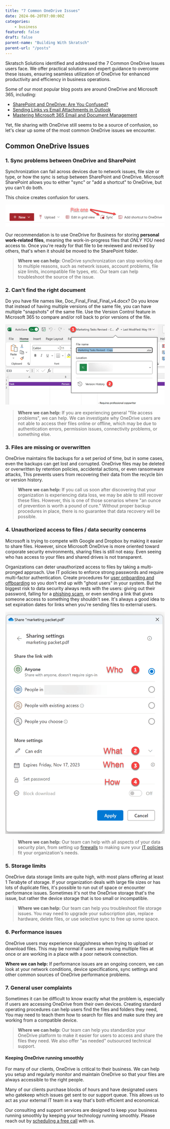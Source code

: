```yaml
---
title: "7 Common OneDrive Issues"
date: 2024-06-20T07:00:00Z
categories:
    - business
featured: false
draft: false
parent-name: "Building With Skratsch"
parent-url: "/posts"
---
```


Skratsch Solutions identified and addressed the 7 Common OneDrive Issues users face. We offer practical solutions and expert guidance to overcome these issues, ensuring seamless utilization of OneDrive for enhanced productivity and efficiency in business operations.

Some of our most popular blog posts are around OneDrive and Microsoft 365, including:

- [SharePoint and OneDrive: Are You Confused?](/business/sharepoint-and-onedrive-for-business)
- [Sending Links vs Email Attachments in Outlook](/business/sending-links-vs-email-attachments-in-outlook)
- [Mastering Microsoft 365 Email and Document Management](/business/mastering-microsoft-365-email-and-document-management)

Yet, file sharing with OneDrive still seems to be a source of confusion, so let's clear up some of the most common OneDrive issues we encounter.

## Common OneDrive Issues 

### 1\. Sync problems between OneDrive and SharePoint

Synchronization can fail across devices due to network issues, file size or type, or how the sync is setup between SharePoint and OneDrive. Microsoft SharePoint allows you to either "sync" or "add a shortcut" to OneDrive, but you can't do both.

This choice creates confusion for users.

![common onedrive issues](/images/post/common-onedrive-issues.webp)

Our recommendation is to use OneDrive for Business for storing **personal work-related files**, meaning the work-in-progress files that _ONLY YOU_ need access to. Once you're ready for that file to be reviewed and revised by others, that's when it should be moved to the SharePoint folder.

> **Where we can help:** OneDrive synchronization can stop working due to multiple reasons, such as network issues, account problems, file size limits, incompatible file types, etc. Our team can help troubleshoot the source of the issue.

### 2\. Can't find the right document

Do you have file names like, Doc\_Final\_Final\_Final\_v4.docx? Do you know that instead of having multiple versions of the same file, you can have multiple "snapshots" of the same file. Use the Version Control feature in Microsoft 365 to compare and/or roll back to prior versions of the file.

![common onedrive issues](/images/post/common-onedrive-issues-2.webp)

> **Where we can help:** If you are experiencing general "file access problems", we can help. We can investigate why OneDrive users are not able to access their files online or offline, which may be due to authentication errors, permission issues, connectivity problems, or something else.

### 3\. Files are missing or overwritten

OneDrive maintains file backups for a set period of time, but in some cases, even the backups can get lost and corrupted. OneDrive files may be deleted or overwritten by retention policies, accidental actions, or even ransomware attacks, This prevents users from recovering their data from the recycle bin or version history.

> **Where we can help:** If you call us soon after discovering that your organization is experiencing data loss, we may be able to still recover these files. However, this is one of those scenarios where "an ounce of prevention is worth a pound of cure." Without proper backup procedures in place, there is no guarantee that data recovery will be possible.

### 4\. Unauthorized access to files / data security concerns

Microsoft is trying to compete with Google and Dropbox by making it easier to share files. However, since Microsoft OneDrive is more oriented toward corporate security environments, sharing files is still not easy. Even seeing who has access to your files and shared drives is not transparent.

Organizations can deter unauthorized access to files by taking a multi-pronged approach. Use IT policies to enforce strong passwords and require multi-factor authentication. Create procedures for [user onboarding and offboarding](/security/ghosts-in-the-machine) so you don't end up with "ghost users" in your system. But the biggest risk to data security always rests with the users: giving out their password, falling for a [phishing scam](/security/how-to-identify-malicious-email), or even sending a link that gives someone access to something they shouldn't see. It's always a good idea to set expiration dates for links when you're sending files to external users.

![common onedrive issues](/images/post/common-onedrive-issues-3.webp)

> **Where we can help:** Our team can help with all aspects of your data security plan, from setting up [firewalls](/security/business-firewalls-computer-network) to making sure your [IT policies](/consulting/it-policies-and-procedures) fit your organization's needs.

### 5\. Storage limits

OneDrive data storage limits are quite high, with most plans offering at least 1 Terabyte of storage. If your organization deals with large file sizes or has lots of duplicate files, it's possible to run out of space or encounter performance issues. Sometimes it's not the OneDrive storage that's the issue, but rather the device storage that is too small or incompatible.

> **Where we can help:** Our team can help you troubleshoot file storage issues. You may need to upgrade your subscription plan, replace hardware, delete files, or use selective sync to free up some space.

### 6\. Performance issues

OneDrive users may experience sluggishness when trying to upload or download files. This may be normal if users are moving multiple files at once or are working in a place with a poor network connection.

 **Where we can help:** If performance issues are an ongoing concern, we can look at your network conditions, device specifications, sync settings and other common sources of OneDrive performance problems.

### 7\. General user complaints

Sometimes it can be difficult to know exactly what the problem is, especially if users are accessing OneDrive from their own devices. Creating standard operating procedures can help users find the files and folders they need, You may need to teach them how to search for files and make sure they are working from a compatible device.

> **Where we can help:** Our team can help you standardize your OneDrive platform to make it easier for users to access and share the files they need. We also offer "as needed" outsourced technical support.

#### Keeping OneDrive running smoothly

For many of our clients, OneDrive is critical to their business. We can help you setup and regularly monitor and maintain OneDrive so that your files are always accessible to the right people.

Many of our clients purchase blocks of hours and have designated users who gatekeep which issues get sent to our support queue. This allows us to act as your external IT team in a way that's both efficient and economical.

Our consulting and support services are designed to keep your business running smoothly by keeping your technology running smoothly. Please reach out by [scheduling a free call](/explore) with us.
